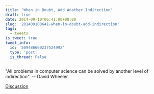 ```yaml
---
title: 'When in Doubt, Add Another Indirection'
draft: true
date: 2014-09-10T06:41:00+00:00
slug: '201409100641-when-in-doubt-add-indirection'
tags:
  - tweets
is_tweet: true
tweet_info:
  id: '509486660237524992'
  type: 'post'
  is_thread: False
---
```




"All problems in computer science can be solved by another level of indirection". -- David Wheeler

[Discussion](https://x.com/sytelus/status/509486660237524992)

